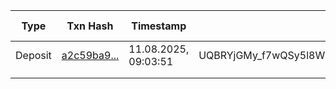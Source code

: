 | Type    | Txn Hash                                                                 | Timestamp           | From                                       | To                                         | Asset | Token Value       | Value USD | Value IDR    |
|---------|--------------------------------------------------------------------------|---------------------|--------------------------------------------|--------------------------------------------|-------|-------------------|-----------|--------------|
| Deposit | [a2c59ba9...](https://tonscan.org/tx/a2c59ba9cc7ed51c106df7126540351b13820705126785a1540c4b9f4afa5c2c) | 11.08.2025, 09:03:51 | UQBRYjGMy_f7wQSy5l8W9mMBtjRtAvT4VBJ3pS51jwDkn5eK | UQAleoed649QywoLVz3JUxaeyyGXm10MYOOQ2XKBMCEHTRwW | TON   | 0.467812077 TON | 1.05 USD  | 16.275 IDR   |
|         |                                                                          |                     |                                            |                                            |       |                   |           |              |
|         |                                                                          |                     |                                            |                                            |       |                   |           |              |
